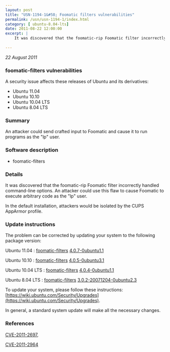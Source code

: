 ```yaml
---
layout: post
title: "USN-1194-1&#58; Foomatic filters vulnerabilities"
permalink: /usn/usn-1194-1/index.html
category: [ ubuntu-8.04-lts]
date: 2011-08-22 12:00:00
excerpt: |
    It was discovered that the foomatic-rip Foomatic filter incorrectly handled command-line options. An attacker could use this flaw to cause Foomatic to execute arbitrary code as the &quot;lp&quot; user.
    
--- 
```

 
 

*22 August 2011*

### foomatic-filters vulnerabilities

A security issue affects these releases of Ubuntu and its derivatives:

* Ubuntu 11.04
* Ubuntu 10.10
* Ubuntu 10.04 LTS
* Ubuntu 8.04 LTS

### Summary

An attacker could send crafted input to Foomatic and cause it to run programs as the &quot;lp&quot; user.

### Software description

* foomatic-filters 

### Details

It was discovered that the foomatic-rip Foomatic filter incorrectly handled command-line options. An attacker could use this flaw to cause Foomatic to execute arbitrary code as the &quot;lp&quot; user.

In the default installation, attackers would be isolated by the CUPS AppArmor profile. 

### Update instructions

The problem can be corrected by updating your system to the following package version:

Ubuntu 11.04
 : [foomatic-filters](https://launchpad.net/ubuntu/+source/foomatic-filters) <span> [4.0.7-0ubuntu1.1](https://launchpad.net/ubuntu/+source/foomatic-filters/4.0.7-0ubuntu1.1) </span> 

Ubuntu 10.10
 : [foomatic-filters](https://launchpad.net/ubuntu/+source/foomatic-filters) <span> [4.0.5-0ubuntu3.1](https://launchpad.net/ubuntu/+source/foomatic-filters/4.0.5-0ubuntu3.1) </span> 

Ubuntu 10.04 LTS
 : [foomatic-filters](https://launchpad.net/ubuntu/+source/foomatic-filters) <span> [4.0.4-0ubuntu1.1](https://launchpad.net/ubuntu/+source/foomatic-filters/4.0.4-0ubuntu1.1) </span> 

Ubuntu 8.04 LTS
 : [foomatic-filters](https://launchpad.net/ubuntu/+source/foomatic-filters) <span> [3.0.2-20071204-0ubuntu2.3](https://launchpad.net/ubuntu/+source/foomatic-filters/3.0.2-20071204-0ubuntu2.3) </span> 

To update your system, please follow these instructions: [https://wiki.ubuntu.com/Security/Upgrades](https://wiki.ubuntu.com/Security/Upgrades).

In general, a standard system update will make all the necessary changes. 

### References

 
 [CVE-2011-2697](http://people.ubuntu.com/~ubuntu-security/cve/CVE-2011-2697), 

 [CVE-2011-2964](http://people.ubuntu.com/~ubuntu-security/cve/CVE-2011-2964)
 

